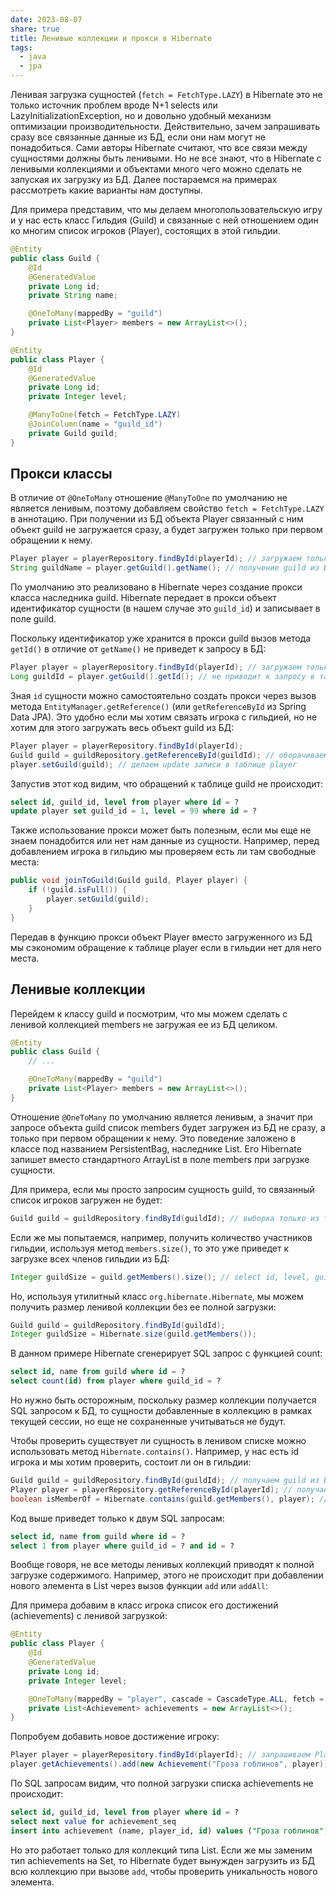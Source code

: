 ```yaml
---
date: 2023-08-07
share: true
title: Ленивые коллекции и прокси в Hibernate
tags:
  - java
  - jpa
---
```


Ленивая загрузка сущностей (`fetch = FetchType.LAZY`) в Hibernate это не только источник проблем вроде N+1 selects или LazyInitializationException, но и довольно удобный механизм оптимизации производительности. Действительно, зачем запрашивать сразу все связанные данные из БД, если они нам могут не понадобиться. Сами авторы Hibernate считают, что все связи между сущностями должны быть ленивыми.
Но не все знают, что в Hibernate с ленивыми коллекциями и объектами много чего можно сделать не запуская их загрузку из БД. Далее постараемся на примерах рассмотреть какие варианты нам доступны.

Для примера представим, что мы делаем многопользовательскую игру и у нас есть класс Гильдия (Guild) и связанные с ней отношением один ко многим список игроков (Player), состоящих в этой гильдии.

```java
@Entity
public class Guild {
    @Id
    @GeneratedValue
    private Long id;
    private String name;

    @OneToMany(mappedBy = "guild")
    private List<Player> members = new ArrayList<>();
}

@Entity
public class Player {
    @Id
    @GeneratedValue
    private Long id;
    private Integer level;

    @ManyToOne(fetch = FetchType.LAZY)
    @JoinColumn(name = "guild_id")
    private Guild guild;
}
```

## Прокси классы

В отличие от `@OneToMany` отношение `@ManyToOne` по умолчанию не является ленивым, поэтому добавляем свойство `fetch = FetchType.LAZY` в аннотацию.
При получении из БД объекта Player связанный с ним объект guild не загружается сразу, а будет загружен только при первом обращении к нему.

```java
Player player = playerRepository.findById(playerId); // загружаем только player, guild не загружается
String guildName = player.getGuild().getName(); // получение guild из БД отдельным запросом
```

По умолчанию это реализовано в Hibernate через создание прокси класса наследника guild. Hibernate передает в прокси объект идентификатор сущности (в нашем случае это `guild_id`) и записывает в поле guild.

Поскольку идентификатор уже хранится в прокси guild вызов метода `getId()` в отличие от `getName()` не приведет к запросу в БД:

```java
Player player = playerRepository.findById(playerId); // загружаем только player, guild не загружается
Long guildId = player.getGuild().getId(); // не приводит к запросу в таблицу guild
```

Зная `id` сущности можно самостоятельно создать прокси через вызов метода `EntityManager.getReference()` (или `getReferenceById` из Spring Data JPA). Это удобно если мы хотим связать игрока с гильдией, но не хотим для этого загружать весь объект guild из БД:

```java
Player player = playerRepository.findById(playerId);
Guild guild = guildRepository.getReferenceById(guildId); // оборачиваем guildId в прокси без обращения к БД
player.setGuild(guild); // делаем update записи в таблице player
```

Запустив этот код видим, что обращений к таблице guild не происходит:

```sql
select id, guild_id, level from player where id = ?
update player set guild_id = 1, level = 99 where id = ?
```

Также использование прокси может быть полезным, если мы еще не знаем понадобится или нет нам данные из сущности. Например, перед добавлением игрока в гильдию мы проверяем есть ли там свободные места:

```java
public void joinToGuild(Guild guild, Player player) {
    if (!guild.isFull()) {
        player.setGuild(guild);
    }
}
```

Передав в функцию прокси объект Player вместо загруженного из БД мы сэкономим обращение к таблице player если в гильдии нет для него места.

## Ленивые коллекции

Перейдем к классу guild и посмотрим, что мы можем сделать с ленивой коллекцией members не загружая ее из БД целиком.

```java
@Entity
public class Guild {
    // ...

    @OneToMany(mappedBy = "guild")
    private List<Player> members = new ArrayList<>();
}
```

Отношение `@OneToMany` по умолчанию является ленивым, а значит при запросе объекта guild список members будет загружен из БД не сразу, а только при первом обращении к нему. Это поведение заложено в классе под названием PersistentBag, наследнике List. Его Hibernate запишет вместо стандартного ArrayList в поле members при загрузке сущности.

Для примера, если мы просто запросим сущность guild, то связанный список игроков загружен не будет:

```java
Guild guild = guildRepository.findById(guildId); // выборка только из таблицы guild, список members не загружается
```

Если же мы попытаемся, например, получить количество участников гильдии, используя метод `members.size()`, то это уже приведет к загрузке всех членов гильдии из БД:

```java
Integer guildSize = guild.getMembers().size(); // select id, level, guild_id from player where guild_id = ?
```

Но, используя утилитный класс `org.hibernate.Hibernate`, мы можем получить размер ленивой коллекции без ее полной загрузки:

```java
Guild guild = guildRepository.findById(guildId);
Integer guildSize = Hibernate.size(guild.getMembers());
```

В данном примере Hibernate сгенерирует SQL запрос с функцией count:

```sql
select id, name from guild where id = ?
select count(id) from player where guild_id = ?
```

Но нужно быть осторожным, поскольку размер коллекции получается SQL запросом к БД, то сущности добавленные в коллекцию в рамках текущей сессии, но еще не сохраненные учитываться не будут.

Чтобы проверить существует ли сущность в ленивом списке можно использовать метод  `Hibernate.contains()`. Например, у нас есть id игрока и мы хотим проверить, состоит ли он в гильдии:

```java
Guild guild = guildRepository.findById(guildId); // получаем guild из БД без загрузки списка members
Player player = playerRepository.getReferenceById(playerId); // получаем прокси из playerId без обращения к БД
boolean isMemberOf = Hibernate.contains(guild.getMembers(), player); // делаем поиск игрока по id без загрузки members или player
```

Код выше приведет только к двум SQL запросам:

```sql
select id, name from guild where id = ?
select 1 from player where guild_id = ? and id = ?
```

Вообще говоря, не все методы ленивых коллекций приводят к полной загрузке содержимого. Например, этого не происходит при добавлении нового элемента в List через вызов функции `add` или `addAll`:

Для примера добавим в класс игрока список его достижений (achievements) с ленивой загрузкой:

```java
@Entity
public class Player {
    @Id
    @GeneratedValue
    private Long id;
    private Integer level;

    @OneToMany(mappedBy = "player", cascade = CascadeType.ALL, fetch = FetchType.LAZY)
    private List<Achievement> achievements = new ArrayList<>();
}
```

Попробуем добавить новое достижение игроку:

```java
Player player = playerRepository.findById(playerId); // запрашиваем Player из БД без загрузки списка achievements
player.getAchievements().add(new Achievement("Гроза гоблинов", player)); // не происходит загрузки списка achievements 
```

По SQL запросам видим, что полной загрузки списка achievements не происходит:

```sql
select id, guild_id, level from player where id = ?
select next value for achievement_seq
insert into achievement (name, player_id, id) values ("Гроза гоблинов", 1, 1)
```

Но это работает только для коллекций типа List. Если же мы заменим тип achievements на Set, то Hibernate будет вынужден загрузить из БД всю коллекцию при вызове `add`, чтобы проверить уникальность нового элемента.